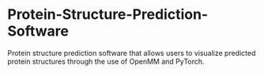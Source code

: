# Protein-Structure-Prediction-Software
Protein structure prediction software that allows users to visualize predicted protein structures through the use of OpenMM and PyTorch. 
